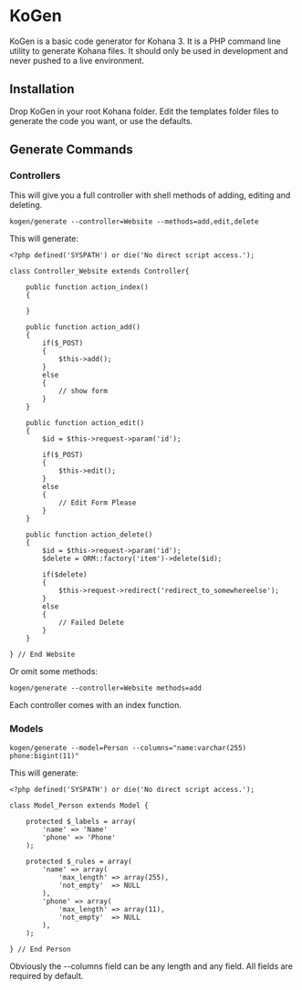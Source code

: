 # KoGen

KoGen is a basic code generator for Kohana 3. It is a PHP command line utility to generate Kohana files. It should only be used in development and never pushed to a live environment.

## Installation

Drop KoGen in your root Kohana folder. Edit the templates folder files to generate the code you want, or use the defaults.

## Generate Commands

### Controllers

This will give you a full controller with shell methods of adding, editing and deleting.

	kogen/generate --controller=Website --methods=add,edit,delete


This will generate:

	<?php defined('SYSPATH') or die('No direct script access.');

	class Controller_Website extends Controller{

		public function action_index()
		{

		}

		public function action_add()
		{
			if($_POST)
			{
				$this->add();
			}
			else
			{
				// show form
			}
		}

		public function action_edit()
		{
			$id = $this->request->param('id');

			if($_POST)
			{
				$this->edit();
			}
			else
			{
				// Edit Form Please
			}
		}

		public function action_delete()
		{
			$id = $this->request->param('id');
			$delete = ORM::factory('item')->delete($id);

			if($delete)
			{
				$this->request->redirect('redirect_to_somewhereelse');
			}
			else
			{
				// Failed Delete
			}
		}

	} // End Website
	

Or omit some methods:
	
	kogen/generate --controller=Website methods=add
	
Each controller comes with an index function.

### Models

	kogen/generate --model=Person --columns="name:varchar(255) phone:bigint(11)"
	
This will generate:

	<?php defined('SYSPATH') or die('No direct script access.');

	class Model_Person extends Model {

		protected $_labels = array(
			'name' => 'Name'
			'phone' => 'Phone'
		);

		protected $_rules = array(
			'name' => array(
				'max_length' => array(255),
				'not_empty'  => NULL
			),
			'phone' => array(
				'max_length' => array(11),
				'not_empty'  => NULL
			),
		);

	} // End Person

Obviously the --columns field can be any length and any field. All fields are required by default.
	